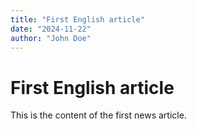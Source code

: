 ```yaml
---
title: "First English article"
date: "2024-11-22"
author: "John Doe"
---
```


# First English article

This is the content of the first news article.
